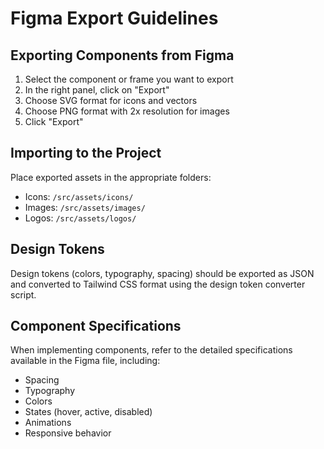 
# Figma Export Guidelines

## Exporting Components from Figma

1. Select the component or frame you want to export
2. In the right panel, click on "Export"
3. Choose SVG format for icons and vectors
4. Choose PNG format with 2x resolution for images
5. Click "Export"

## Importing to the Project

Place exported assets in the appropriate folders:
- Icons: `/src/assets/icons/`
- Images: `/src/assets/images/`
- Logos: `/src/assets/logos/`

## Design Tokens

Design tokens (colors, typography, spacing) should be exported as JSON and converted to Tailwind CSS format using the design token converter script.

## Component Specifications

When implementing components, refer to the detailed specifications available in the Figma file, including:
- Spacing
- Typography
- Colors
- States (hover, active, disabled)
- Animations
- Responsive behavior
